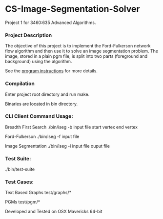 CS-Image-Segmentation-Solver
============================

Project 1 for 3460:635 Advanced Algorithms.

### Project Description

The objective of this project is to implement the Ford-Fulkerson network flow algorithm and then use
it to solve an image segmentation problem. The image, stored in a plain pgm file, is split into two
parts (foreground and background) using the algorithm.

See the <a href="http://www.cs.uakron.edu/~zduan/class/635/projects/project1/project1.htm">program
instructions</a> for more details.

### Compilation
Enter project root directory and run make.

Binaries are located in bin directory.

### CLI Client Command Usage:
Breadth First Search
./bin/iseg -b input file start vertex end vertex

Ford-Fulkerson
./bin/iseg -f input file

Image Segmentation
./bin/iseg -i input file ouput file

### Test Suite:
./bin/test-suite

### Test Cases:
Text Based Graphs
test/graphs/*

PGMs
test/pgm/*

Developed and Tested on OSX Mavericks 64-bit